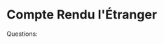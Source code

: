 # Compte Rendu l'Étranger

Questions: [](https://docs.google.com/document/d/1GwJhs_u0BVinvv1ANiadNSTJ3Ru9l4bO/edit)

<!--stackedit_data:
eyJoaXN0b3J5IjpbMTQzMjU0NzcwOV19
-->